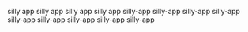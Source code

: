 silly app
silly app
silly app
silly app
silly-app
silly-app
silly-app
silly-app
silly-app
silly-app
silly-app
silly-app
silly-app
